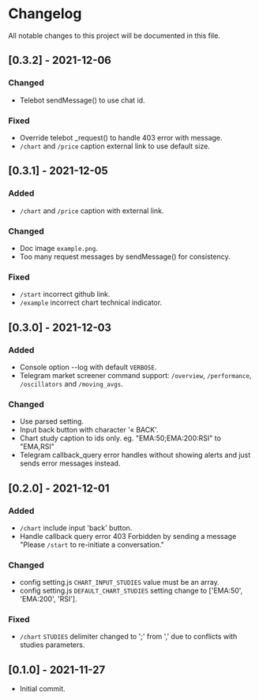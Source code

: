 # Changelog

All notable changes to this project will be documented in this file.

## [0.3.2] - 2021-12-06

### Changed

- Telebot sendMessage() to use chat id.

### Fixed

- Override telebot \_request() to handle 403 error with message.
- `/chart` and `/price` caption external link to use default size.

## [0.3.1] - 2021-12-05

### Added

- `/chart` and `/price` caption with external link.

### Changed

- Doc image `example.png`.
- Too many request messages by sendMessage() for consistency.

### Fixed

- `/start` incorrect github link.
- `/example` incorrect chart technical indicator.

## [0.3.0] - 2021-12-03

### Added

- Console option --log with default `VERBOSE`.
- Telegram market screener command support: `/overview`, `/performance`, `/oscillators` and `/moving_avgs`.

### Changed

- Use parsed setting.
- Input back button with character '« BACK'.
- Chart study caption to ids only. eg. "EMA:50;EMA:200:RSI" to "EMA,RSI"
- Telegram callback_query error handles without showing alerts and just sends error messages instead.

## [0.2.0] - 2021-12-01

### Added

- `/chart` include input 'back' button.
- Handle callback query error 403 Forbidden by sending a message "Please `/start` to re-initiate a conversation."

### Changed

- config setting.js `CHART_INPUT_STUDIES` value must be an array.
- config setting.js `DEFAULT_CHART_STUDIES` setting change to ['EMA:50', 'EMA:200', 'RSI'].

### Fixed

- `/chart` `STUDIES` delimiter changed to ';' from ',' due to conflicts with studies parameters.

## [0.1.0] - 2021-11-27

- Initial commit.
